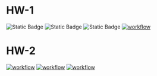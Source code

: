 # HW-1
![Static Badge](https://img.shields.io/badge/language-python-green)
![Static Badge](https://img.shields.io/badge/license-bsl1-green)
![Static Badge](https://img.shields.io/badge/platform-linux-green)
[![workflow](https://github.com/CSC510-SE-FALL-2024/SE-CSC-510-HWs/actions/workflows/test.yml/badge.svg)](https://github.com/CSC510-SE-FALL-2024/SE-CSC-510-HWs/actions/workflows/test.yml)
# HW-2
[![workflow](https://github.com/CSC510-SE-FALL-2024/SE-CSC-510-HWs/actions/workflows/autopep8.yml/badge.svg)](https://github.com/CSC510-SE-FALL-2024/SE-CSC-510-HWs/actions/workflows/autopep8.yml)
[![workflow](https://github.com/CSC510-SE-FALL-2024/SE-CSC-510-HWs/actions/workflows/pylint.yml/badge.svg)](https://github.com/CSC510-SE-FALL-2024/SE-CSC-510-HWs/actions/workflows/pylint.yml)
[![workflow](https://github.com/CSC510-SE-FALL-2024/SE-CSC-510-HWs/actions/workflows/radon.yml/badge.svg)](https://github.com/CSC510-SE-FALL-2024/SE-CSC-510-HWs/actions/workflows/radon.yml)

